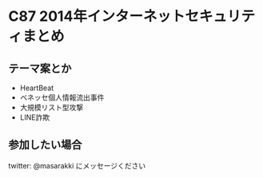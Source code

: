 # C87 2014年インターネットセキュリティまとめ

## テーマ案とか

- HeartBeat
- ベネッセ個人情報流出事件
- 大規模リスト型攻撃
- LINE詐欺

## 参加したい場合

twitter: @masarakki にメッセージください
